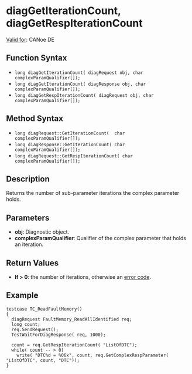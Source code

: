 # diagGetIterationCount, diagGetRespIterationCount

[Valid for](../../../Shared/FeatureAvailability.md):  CANoe DE

## Function Syntax

- `long diagGetIterationCount( diagRequest obj, char complexParamQualifier[]);`
- `long diagGetIterationCount( diagResponse obj, char complexParamQualifier[]);`
- `long diagGetRespIterationCount( diagRequest obj, char complexParamQualifier[]);`

## Method Syntax

- `long diagRequest::GetIterationCount(  char complexParamQualifier[]);`
- `long diagResponse::GetIterationCount( char complexParamQualifier[]);`
- `long diagRequest::GetRespIterationCount( char complexParamQualifier[]);`

## Description

Returns the number of sub-parameter iterations the complex parameter holds.

## Parameters

- **obj**: Diagnostic object.
- **complexParamQualifier**: Qualifier of the complex parameter that holds an iteration.

## Return Values

- **If > 0**: the number of iterations, otherwise an [error code](../CAPLfunctionsDiagnosticsErrorCode.md).

## Example

```plaintext
testcase TC_ReadFaultMemory()
{
  diagRequest FaultMemory_ReadAllIdentified req;
  long count;
  req.SendRequest();
  TestWaitForDiagResponse( req, 1000);

  count = req.GetRespIterationCount( "ListOfDTC");
  while( count -- > 0)
    write( "DTC%d = %06x", count, req.GetComplexRespParameter( "ListOfDTC", count, "DTC"));
}
```
